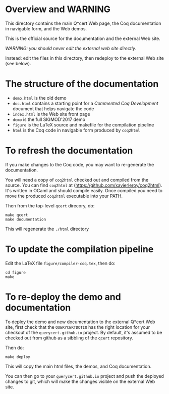 # Overview and WARNING

This directory contains the main Q*cert Web page, the Coq
documentation in navigable form, and the Web demos.

This is the official source for the documentation and the external Web
site.

*WARNING: you should never edit the external web site directly*.

Instead: edit the files in this directory, then redeploy to the
external Web site (see below).

# The structure of the documentation

- `demo.html` is the old demo
- `doc.html` contains a starting point for a _Commented Coq Development_ document that helps navigate the code
- `index.html` is the Web site front page
- `demo` is the full SIGMOD'2017 demo
- `figure` is the LaTeX source and makefile for the compilation pipeline
- `html` is the Coq code in navigable form produced by `coq2html`

# To refresh the documentation

If you make changes to the Coq code, you may want to re-generate the
documentation.

You will need a copy of `coq2html` checked out and compiled from the
source. You can find `coq2html` at
(https://github.com/xavierleroy/coq2html). It's written in OCaml and
should compile easily. Once compiled you need to move the produced
`coq2html` executable into your PATH.

Then from the top-level `qcert` direcory, do:

```
make qcert
make documentation
```

This will regenerate the `./html` directory

# To update the compilation pipeline

Edit the LaTeX file `figure/compiler-coq.tex`, then do:

```
cd figure
make
```

# To re-deploy the demo and documentation

To deploy the demo and new documentation to the external Q*cert Web
site, first check that the `QUERYCERTDOTIO` has the right location for
your checkout of the `querycert.github.io` project. By default, it's
assumed to be checked out from github as a sibbling of the `qcert`
repository.

Then do:
```
make deploy
```

This will copy the main html files, the demos, and Coq documentation.

You can then go to your `querycert.github.io` project and push the
deployed changes to git, which will make the changes visible on the
external Web site.


